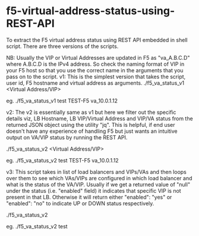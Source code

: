 # f5-virtual-address-status-using-REST-API
To extract the F5 virtual address status using REST API embedded in shell script. There are three versions of the scripts.

NB: Usually the VIP or Virtual Addresses are updated in F5 as "va_A.B.C.D" where A.B.C.D is the IPv4 address. So check the naming format of VIP in your F5 host so that you use the correct name in the arguments that you pass on to the script.
v1:
This is the simplest version that takes the script, user id, F5 hostname and virtual address as arguments.
./f5_va_status_v1 <User ID> <Target F5 Hostname> <Virtual Address/VIP>

eg. ./f5_va_status_v1 test TEST-F5 va_10.0.1.12

v2:
The v2 is essentially same as v1 but here we filter out the specific details viz, LB Hostname, LB VIP/Virtual Address and VIP/VA status from the returned JSON object using the utility "jq". This is helpful, if end user doesn't have any experience of handling F5 but just wants an intuitive output on VA/VIP status by running the REST API.

./f5_va_status_v2 <User ID> <Target F5 Hostname> <Virtual Address/VIP>

eg. ./f5_va_status_v2 test TEST-F5 va_10.0.1.12

v3:
This script takes in list of load balancers and VIPs/VAs and then loops over them to see which VAs/VIPs are configured in which load balancer and what is the status of the VA/VIP. Usually if we get a returned value of "null" under the status (i.e. "enabled" field) it indicates that specific VIP is not present in that LB. Otherwise it will return either "enabled": "yes" or "enabled": "no" to indicate UP or DOWN status respectively.

./f5_va_status_v2 <User ID>

eg. ./f5_va_status_v2 test


